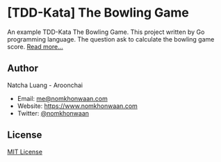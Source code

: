 # [TDD-Kata] The Bowling Game

An example TDD-Kata The Bowling Game. This project written by Go programming language. The question ask to calculate the bowling game score. [Read more...](https://www.nomkhonwaan.com/2016/01/28/tdd-kata-2-bowling-game)


## Author

Natcha Luang - Aroonchai

* Email: <me@nomkhonwaan.com>
* Website: <https://www.nomkhonwaan.com>
* Twitter: [@nomkhonwaan](https://twitter.com/nomkhonwaan)


## License

[MIT License](https://raw.githubusercontent.com/nomkhonwaan/tdd-kata-bowling-game/master/LICENSE)
